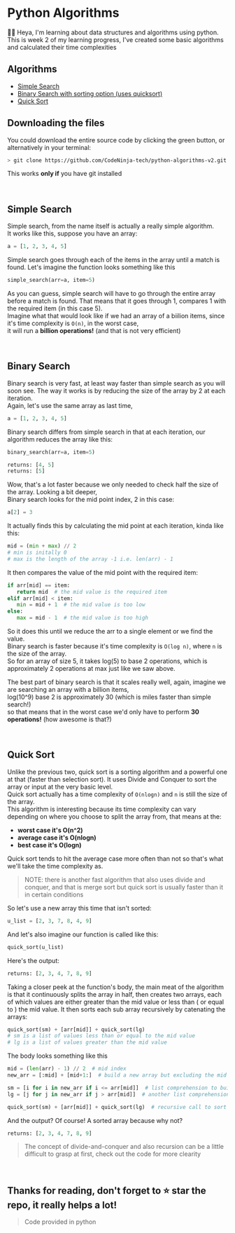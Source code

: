 # Python Algorithms
👋🏼 Heya, I'm learning about data structures and algorithms using python.  
This is week 2 of my learning progress, I've created some basic algorithms and calculated their time complexities

## Algorithms
- [Simple Search](#simple-search)
- [Binary Search with sorting option (uses quicksort)](https://github.com/CodeNinja-tech/python-algorithms-v2#binary-search)
- [Quick Sort](https://github.com/CodeNinja-tech/python-algorithms-v2#quick-sort)

## Downloading the files
You could download the entire source code by clicking the green button, or alternatively in your terminal:
```bash
> git clone https://github.com/CodeNinja-tech/python-algorithms-v2.git
```
 This works **only if** you have git installed
 
<br>

## Simple Search
Simple search, from the name itself is actually a really simple algorithm.  
It works like this, suppose you have an array:
```python
a = [1, 2, 3, 4, 5]
```
Simple search goes through each of the items in the array until a match is found. Let's imagine the function looks something like this
```python
simple_search(arr=a, item=5)
```
As you can guess, simple search will have to go through the entire array before a match is found. 
That means that it goes through 1, compares 1 with the required item (in this case 5).  
Imagine what that would look like if we had an array of a biilion items, since it's time complexity is `O(n)`, in the worst case,  
it will run a **billion operations!** (and that is not very efficient) 

<br>

## Binary Search
Binary search is very fast, at least way faster than simple search as you will soon see. The way it works is by reducing the size of the array by 2 at each iteration.  
Again, let's use the same array as last time,
```python
a = [1, 2, 3, 4, 5]
```
Binary search differs from simple search in that at each iteration, our algorithm reduces the array like this:
```python
binary_search(arr=a, item=5)

returns: [4, 5]
returns: [5]
```
Wow, that's a lot faster because we only needed to check half the size of the array. Looking a bit deeper,  
Binary search looks for the mid point index, 2 in this case:
```python
a[2] = 3
```
It actually finds this by calculating the mid point at each iteration, kinda like this:
 ```python
 mid = (min + max) // 2
 # min is initally 0
 # max is the length of the array -1 i.e. len(arr) - 1
 ```
 
 It then compares the value of the mid point with the required item:
 ```python
 if arr[mid] == item:
    return mid  # the mid value is the required item
 elif arr[mid] < item:
    min = mid + 1  # the mid value is too low
 else:
    max = mid - 1  # the mid value is too high
 ```
So it does this until we reduce the arr to a single element or we find the value.  
Binary search is faster because it's time complexity is `O(log n)`, where `n` is the size of the array.  
So for an array of size 5, it takes log(5) to base 2 operations, which is approximately 2 operations at max just like we saw above.

The best part of binary search is that it scales really well, again, imagine we are searching an array with a billion items,  
log(10^9) base 2 is approximately 30 (which is miles faster than simple search!)  
so that means that in the worst case we'd only have to perform **30 operations!** (how awesome is that?)
 
<br>

## Quick Sort
Unlike the previous two, quick sort is a sorting algorithm and a powerful one at that (faster than selection sort). It uses Divide and Conquer to sort the array or input at the very basic level.  
Quick sort actually has a time complexity of `O(nlogn)` and `n` is still the size of the array.  
This algorithm is interesting because its time complexity can vary depending on where you choose to split the array from, that means at the:  
- **worst case it's O(n^2)** 
- **average case it's O(nlogn)**  
- **best case it's O(logn)**  

Quick sort tends to hit the average case more often than not so that's what we'll take the time complexity as.  
> NOTE: there is another fast algorithm that also uses divide and conquer, and that is merge sort but quick sort is usually faster than it in certain conditions

So let's use a new array this time that isn't sorted:

```python
u_list = [2, 3, 7, 8, 4, 9]
```

And let's also imagine our function is called like this:
```python
quick_sort(u_list)
```

Here's the output:
```python
returns: [2, 3, 4, 7, 8, 9]
```
Taking a closer peek at the function's body, the main meat of the algorithm is that it continuously splits the array in half, then creates two arrays, each  
of which values are either greater than the mid value or less than ( or equal to ) the mid value. It then sorts each sub array recursively by catenating the arrays:
```python
quick_sort(sm) + [arr[mid]] + quick_sort(lg)
# sm is a list of values less than or equal to the mid value
# lg is a list of values greater than the mid value
```

The body looks something like this
```python
mid = (len(arr) - 1) // 2  # mid index
new_arr = [:mid] + [mid+1:]  # build a new array but excluding the mid index value

sm = [i for i in new_arr if i <= arr[mid]]  # list comprehension to build an array of values less than or equal to the mid value
lg = [j for j in new_arr if j > arr[mid]]  # another list comprehension, but for values greater than the mid value

quick_sort(sm) + [arr[mid]] + quick_sort(lg)  # recursive call to sort again until the length of the array is less than 2

```
And the output? Of course! A sorted array because why not?
```python
returns: [2, 3, 4, 7, 8, 9]
```
> The concept of divide-and-conquer and also recursion can be a little difficult to grasp at first, check out the code for more clearity

<br>

## Thanks for reading, don't forget to ⭐ star the repo, it really helps a lot!

> Code provided in python
